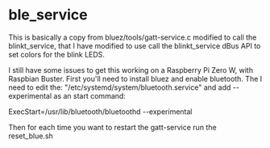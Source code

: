 # ble_service


This is basically a copy from bluez/tools/gatt-service.c modified to call the blinkt_service, that I have modified to use call the blinkt_service dBus API to set colors for the blink LEDS.

I still have some issues to get this working on a Raspberry Pi Zero W, with Raspbian Buster. First you'll need to install bluez and enable bluetooth. The I need to edit the: "/etc/systemd/system/bluetooth.service" and add --experimental as an start command:  

ExecStart=/usr/lib/bluetooth/bluetoothd --experimental

Then for each time you want to restart the gatt-service run the reset_blue.sh

